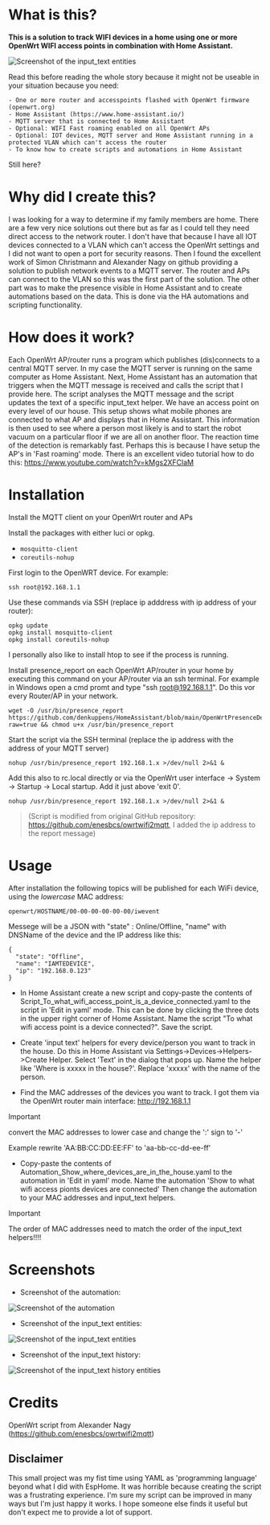 # What is this?

**This is a solution to track WIFI devices in a home using one or more OpenWrt WIFI access points in combination with Home Assistant.**

![Screenshot of the input_text entities](./HomeAssistant_screenshot.jpg?raw=true)

Read this before reading the whole story because it might not be useable in your situation because you need:
```
- One or more router and accesspoints flashed with OpenWrt firmware (openwrt.org)
- Home Assistant (https://www.home-assistant.io/)
- MQTT server that is connected to Home Assistant
- Optional: WIFI Fast roaming enabled on all OpenWrt APs
- Optional: IOT devices, MQTT server and Home Assistant running in a protected VLAN which can't access the router
- To know how to create scripts and automations in Home Assistant 
```
  Still here? 

# Why did I create this?

I was looking for a way to determine if my family members are home. There are a few very nice solutions out there but as far as I could tell they need direct access to the network router. I don't have that because I have all IOT devices connected to a VLAN which can't access the OpenWrt settings and I did not want to open a port for security reasons. 
Then I found the excellent work of Simon Christmann and Alexander Nagy on github providing a solution to publish network events to a MQTT server. The router and APs can connect to the VLAN so this was the first part of the solution. The other part was to make the presence visible in Home Assistant and to create automations based on the data. This is done via the HA automations and scripting functionality.

# How does it work?

Each OpenWrt AP/router runs a program which publishes (dis)connects to a central MQTT server. In my case the MQTT server is running on the same computer as Home Assistant.
Next, Home Assistant has an automation that triggers when the MQTT message is received and calls the script that I provide here. The script analyses the MQTT message and the script updates the text of a specific input_text helper. 
We have an access point on every level of our house. This setup shows what mobile phones are connected to what AP and displays that in Home Assistant. This information is then used to see where a person most likely is and to start the robot vacuum  on a particular floor if we are all on another floor. 
The reaction time of the detection is remarkably fast. Perhaps this is because I have setup the AP's in 'Fast roaming' mode. There is an excellent video tutorial how to do this: https://www.youtube.com/watch?v=kMgs2XFClaM

# Installation

Install the MQTT client on your OpenWrt router and APs

Install the packages with either luci or opkg.

- `mosquitto-client`
- `coreutils-nohup`

First login to the OpenWRT device. For example:

	ssh root@192.168.1.1

Use these commands via SSH (replace ip adddress with ip address of your router): 

	opkg update
    opkg install mosquitto-client
	opkg install coreutils-nohup
      
I personally also like to install htop to see if the process is running. 

Install presence_report on each OpenWrt AP/router in your home by executing this command on your AP/router via an ssh terminal. For example in Windows open a cmd promt and type "ssh root@192.168.1.1". Do this vor every Router/AP in your network. 

    wget -O /usr/bin/presence_report https://github.com/denkuppens/HomeAssistant/blob/main/OpenWrtPresenceDetection/presence_report?raw=true && chmod u+x /usr/bin/presence_report

Start the script via the SSH terminal (replace the ip address with the address of your MQTT server)

    nohup /usr/bin/presence_report 192.168.1.x >/dev/null 2>&1 &

Add this also to rc.local directly or via the OpenWrt user interface -> System -> Startup -> Local startup. Add it just above 'exit 0'.
                
    nohup /usr/bin/presence_report 192.168.1.x >/dev/null 2>&1 &

> (Script is modified from original GitHub repository: https://github.com/enesbcs/owrtwifi2mqtt, I added the ip address to the report message)

# Usage

After installation the following topics will be published for each WiFi device, using the _lowercase_ MAC address:

    openwrt/HOSTNAME/00-00-00-00-00-00/iwevent
	
Messege will be a JSON with "state" : Online/Offline,  "name" with DNSName of the device and the IP address like this:
```
{
  "state": "Offline",
  "name": "IAMTEDEVICE",
  "ip": "192.168.0.123"
}
```

- In Home Assistant create a new script and copy-paste the contents of Script_To_what_wifi_access_point_is_a_device_connected.yaml to the script in 'Edit in yaml' mode. This can be done by clicking the three dots in the upper right corner of Home Assistant.
Name the script "To what wifi access point is a device connected?". 
Save the script.

- Create 'input text' helpers for every device/person you want to track in the house. Do this in Home Assistant via Settings->Devices->Helpers->Create Helper. Select 'Text' in the dialog that pops up. 
Name the helper like 'Where is xxxxx in the house?'. Replace 'xxxxx' with the name of the person.

- Find the MAC addresses of the devices you want to track. I got them via the OpenWrt router main interface: http://192.168.1.1

> [!IMPORTANT]
> convert the MAC addresses to lower case and change the ':' sign to '-'
>
> Example rewrite 'AA:BB:CC:DD:EE:FF' to 'aa-bb-cc-dd-ee-ff'

- Copy-paste the contents of Automation_Show_where_devices_are_in_the_house.yaml to the automation in 'Edit in yaml' mode. 
Name the automation 'Show to what wifi access pionts devices are connected'
Then change the automation to your MAC addresses and input_text helpers. 

> [!IMPORTANT]
> The order of MAC addresses need to match the order of the input_text helpers!!!!


# Screenshots

- Screenshot of the automation:

![Screenshot of the automation](./Automation_screenshot.jpg?raw=true)

- Screenshot of the input_text entities:

![Screenshot of the input_text entities](./HomeAssistant_screenshot.jpg?raw=true)

- Screenshot of the input_text history:

![Screenshot of the input_text history entities](./HomeAssistant_history_screenshot.jpg?raw=true)


# Credits

OpenWrt script from Alexander Nagy (https://github.com/enesbcs/owrtwifi2mqtt)

## Disclaimer

This small project was my fist time using YAML as 'programming language' beyond what I did with EspHome. It was horrible because creating the script was a frustrating experience. I'm sure my script can be improved in many ways but I'm just happy it works. I hope someone else finds it useful but don't expect me to provide a lot of support.
